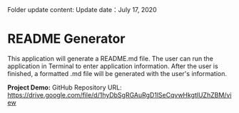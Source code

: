 Folder update content:
Update date：July 17, 2020


# README Generator

This application will generate a README.md file. 
The user can run the application in Terminal to enter application information. 
After the user is finished, a formatted .md file will be generated with the user's information. 

__Project Demo:__
GitHub Repository URL:
https://drive.google.com/file/d/1hyDbSgRGAuRgD1lSeCqvwHkgtlUZhZBM/view
